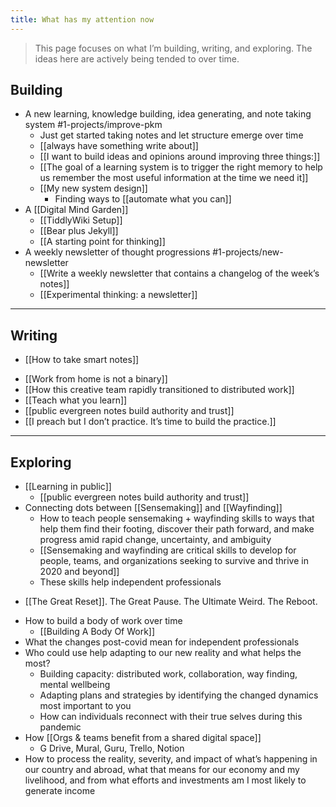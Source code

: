 ```yaml
---
title: What has my attention now
---
```

> This page focuses on what I’m building, writing, and exploring. The ideas here are actively being tended to over time.  

## Building
* A new learning, knowledge building, idea generating, and note taking system #1-projects/improve-pkm
	* Just get started taking notes and let structure emerge over time
	* [[always have something write about]]
	* [[I want to build ideas and opinions around improving three things:]]
	* [[The goal of a learning system is to trigger the right memory to help us remember the most useful information at the time we need it]]
	* [[My new system design]]
		* Finding ways to [[automate what you can]]
* A [[Digital Mind Garden]]
	* [[TiddlyWiki Setup]]
	* [[Bear plus Jekyll]]
	* [[A starting point for thinking]]
* A weekly newsletter of thought progressions #1-projects/new-newsletter
	* [[Write a weekly newsletter that contains a changelog of the week’s notes]]
	* [[Experimental thinking: a newsletter]]
- - - -
## Writing
* [[How to take smart notes]]
- [[Work from home is not a binary]]
- [[How this creative team rapidly transitioned to distributed work]]
- [[Teach what you learn]]
- [[public evergreen notes build authority and trust]]
- [[I preach but I don’t practice. It’s time to build the practice.]]
- - - -
## Exploring
- [[Learning in public]]
	- [[public evergreen notes build authority and trust]]
- Connecting dots between [[Sensemaking]] and [[Wayfinding]]
	* How to teach people sensemaking + wayfinding skills to ways that help them find their footing, discover their path forward, and make progress  amid rapid change, uncertainty, and ambiguity
	* [[Sensemaking and wayfinding are critical skills to develop for people, teams, and organizations seeking to survive and thrive in 2020 and beyond]]
	* These skills help independent professionals
* [[The Great Reset]]. The Great Pause. The Ultimate Weird. The Reboot.
- How to build a body of work over time
	- [[Building A Body Of Work]]
- What the changes post-covid mean for independent professionals
- Who could use help adapting to our new reality and what helps the most?
	- Building capacity: distributed work, collaboration, way finding, mental wellbeing
	- Adapting plans and strategies by identifying the changed dynamics most important to you
	- How can individuals reconnect with their true selves during this pandemic
- How [[Orgs & teams benefit from a shared digital space]]
	- G Drive, Mural, Guru, Trello, Notion
- How to process the reality, severity, and impact of what’s happening in our country and abroad, what that means for our economy and my livelihood, and from what efforts and investments am I most likely to generate income
